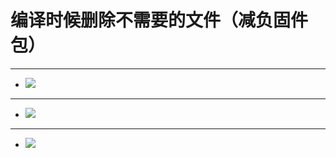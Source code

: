 # 编译时候删除不需要的文件（减负固件包）
 
---  
- <img src="https://github.com/danshui-git/shuoming/blob/master/doc/shanchu11.png" />
---
- <img src="https://github.com/danshui-git/shuoming/blob/master/doc/shanchu22.png" />
---
- <img src="https://github.com/danshui-git/shuoming/blob/master/doc/shanchu32.png" />
